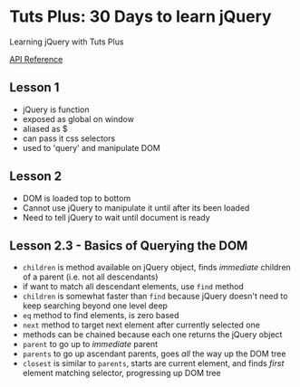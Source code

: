 # Tuts Plus: 30 Days to learn jQuery

Learning jQuery with Tuts Plus

[API Reference](http://api.jquery.com/)

## Lesson 1
* jQuery is function
* exposed as global on window
* aliased as $
* can pass it css selectors
* used to 'query' and manipulate DOM

## Lesson 2
* DOM is loaded top to bottom
* Cannot use jQuery to manipulate it until after its been loaded
* Need to tell jQuery to wait until document is ready

## Lesson 2.3 - Basics of Querying the DOM
* `children` is method available on jQuery object, finds _immediate_ children of a parent (i.e. not all descendants)
* if want to match all descendant elements, use `find` method
* `children` is somewhat faster than `find` because jQuery doesn't need to keep searching beyond one level deep
* `eq` method to find elements, is zero based
* `next` method to target next element after currently selected one
* methods can be chained because each one returns the jQuery object
* `parent` to go up to _immediate_ parent
* `parents` to go up ascendant parents, goes _all_ the way up the DOM tree
* `closest` is similar to `parents`, starts are current element, and finds _first_ element matching selector, progressing up DOM tree
